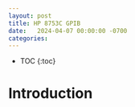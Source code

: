 ```yaml
---
layout: post
title: HP 8753C GPIB
date:   2024-04-07 00:00:00 -0700
categories:
---
```


* TOC
{:toc}

# Introduction



